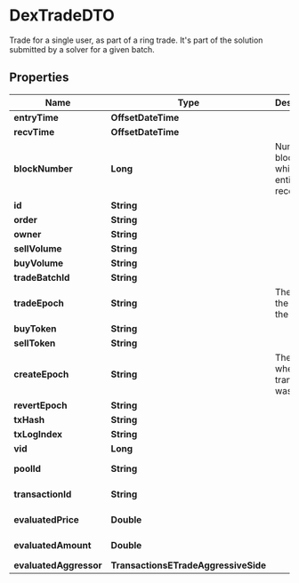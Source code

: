 

# DexTradeDTO

Trade for a single user, as part of a ring trade. It's part of the solution submitted by a solver for a given batch.

## Properties

| Name | Type | Description | Notes |
|------------ | ------------- | ------------- | -------------|
|**entryTime** | **OffsetDateTime** |  |  [optional] |
|**recvTime** | **OffsetDateTime** |  |  [optional] |
|**blockNumber** | **Long** | Number of block in which entity was recorded. |  [optional] |
|**id** | **String** |  |  [optional] |
|**order** | **String** |  |  [optional] |
|**owner** | **String** |  |  [optional] |
|**sellVolume** | **String** |  |  [optional] |
|**buyVolume** | **String** |  |  [optional] |
|**tradeBatchId** | **String** |  |  [optional] |
|**tradeEpoch** | **String** | The date of the end of the batch. |  [optional] |
|**buyToken** | **String** |  |  [optional] |
|**sellToken** | **String** |  |  [optional] |
|**createEpoch** | **String** | The date where the transaction was mined. |  [optional] |
|**revertEpoch** | **String** |  |  [optional] |
|**txHash** | **String** |  |  [optional] |
|**txLogIndex** | **String** |  |  [optional] |
|**vid** | **Long** |  |  [optional] |
|**poolId** | **String** |  |  [optional] [readonly] |
|**transactionId** | **String** |  |  [optional] [readonly] |
|**evaluatedPrice** | **Double** |  |  [optional] [readonly] |
|**evaluatedAmount** | **Double** |  |  [optional] [readonly] |
|**evaluatedAggressor** | **TransactionsETradeAggressiveSide** |  |  [optional] |



